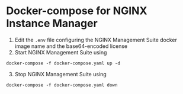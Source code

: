 # Docker-compose for NGINX Instance Manager

1. Edit the `.env` file configuring the NGINX Management Suite docker image name and the base64-encoded license
2. Start NGINX Management Suite using

```
docker-compose -f docker-compose.yaml up -d
```

3. Stop NGINX Management Suite using

```
docker-compose -f docker-compose.yaml down
```
